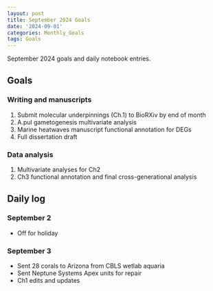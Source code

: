 ```yaml
---
layout: post
title: September 2024 Goals
date: '2024-09-01'
categories: Monthly_Goals
tags: Goals
---
```


September 2024 goals and daily notebook entries. 

## Goals  

### Writing and manuscripts 
              
1. Submit molecular underpinnings (Ch.1) to BioRXiv by end of month
2. A.pul gametogenesis multivariate analysis
3. Marine heatwaves manuscript functional annotation for DEGs
4. Full dissertation draft

### Data analysis
1. Multivariate analyses for Ch2
3. Ch3 functional annotation and final cross-generational analysis

## Daily log 

### September 2
- Off for holiday

### September 3
- Sent 28 corals to Arizona from CBLS wetlab aquaria
- Sent Neptune Systems Apex units for repair
- Ch1 edits and updates

